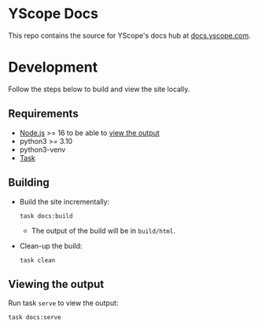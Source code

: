 # YScope Docs

This repo contains the source for YScope's docs hub at [docs.yscope.com].

# Development

Follow the steps below to build and view the site locally.

## Requirements

* [Node.js] >= 16 to be able to [view the output](#viewing-the-output)
* python3 >= 3.10
* python3-venv
* [Task]

## Building

* Build the site incrementally:

  ```shell
  task docs:build
  ```

  * The output of the build will be in `build/html`.

* Clean-up the build:

  ```shell
  task clean
  ```

## Viewing the output

Run task `serve` to view the output:

```shell
task docs:serve
```

[docs.yscope.com]: https://docs.yscope.com
[Node.js]: https://nodejs.org/en/download/current
[Task]: https://taskfile.dev/
